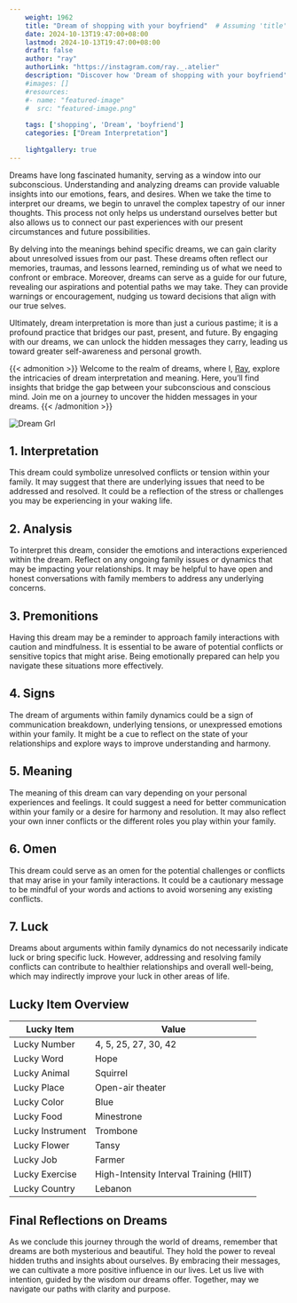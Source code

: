 ```yaml
---
    weight: 1962
    title: "Dream of shopping with your boyfriend"  # Assuming 'title' column exists
    date: 2024-10-13T19:47:00+08:00
    lastmod: 2024-10-13T19:47:00+08:00
    draft: false
    author: "ray"
    authorLink: "https://instagram.com/ray._.atelier"
    description: "Discover how 'Dream of shopping with your boyfriend' can interpret your future and uncover its significant meanings in your life."
    #images: []
    #resources:
    #- name: "featured-image"
    #  src: "featured-image.png"
    
    tags: ['shopping', 'Dream', 'boyfriend']
    categories: ["Dream Interpretation"]
    
    lightgallery: true
---
```

    
Dreams have long fascinated humanity, serving as a window into our subconscious. Understanding and analyzing dreams can provide valuable insights into our emotions, fears, and desires. When we take the time to interpret our dreams, we begin to unravel the complex tapestry of our inner thoughts. This process not only helps us understand ourselves better but also allows us to connect our past experiences with our present circumstances and future possibilities.

By delving into the meanings behind specific dreams, we can gain clarity about unresolved issues from our past. These dreams often reflect our memories, traumas, and lessons learned, reminding us of what we need to confront or embrace. Moreover, dreams can serve as a guide for our future, revealing our aspirations and potential paths we may take. They can provide warnings or encouragement, nudging us toward decisions that align with our true selves.

Ultimately, dream interpretation is more than just a curious pastime; it is a profound practice that bridges our past, present, and future. By engaging with our dreams, we can unlock the hidden messages they carry, leading us toward greater self-awareness and personal growth.

{{< admonition >}}
Welcome to the realm of dreams, where I, [Ray](https://instagram.com/ray._.atelier), explore the intricacies of dream interpretation and meaning. Here, you’ll find insights that bridge the gap between your subconscious and conscious mind. Join me on a journey to uncover the hidden messages in your dreams.
{{< /admonition >}}

![Dream Grl](https://cdn.pixabay.com/photo/2017/11/02/03/35/gothic-2910057_1280.jpg "Dream Grl")

## 1. Interpretation
 This dream could symbolize unresolved conflicts or tension within your family. It may suggest that there are underlying issues that need to be addressed and resolved. It could be a reflection of the stress or challenges you may be experiencing in your waking life.

## 2. Analysis
 To interpret this dream, consider the emotions and interactions experienced within the dream. Reflect on any ongoing family issues or dynamics that may be impacting your relationships. It may be helpful to have open and honest conversations with family members to address any underlying concerns.

## 3. Premonitions
 Having this dream may be a reminder to approach family interactions with caution and mindfulness. It is essential to be aware of potential conflicts or sensitive topics that might arise. Being emotionally prepared can help you navigate these situations more effectively.

## 4. Signs
 The dream of arguments within family dynamics could be a sign of communication breakdown, underlying tensions, or unexpressed emotions within your family. It might be a cue to reflect on the state of your relationships and explore ways to improve understanding and harmony.

## 5. Meaning
 The meaning of this dream can vary depending on your personal experiences and feelings. It could suggest a need for better communication within your family or a desire for harmony and resolution. It may also reflect your own inner conflicts or the different roles you play within your family.

## 6. Omen
 This dream could serve as an omen for the potential challenges or conflicts that may arise in your family interactions. It could be a cautionary message to be mindful of your words and actions to avoid worsening any existing conflicts.

## 7. Luck
 Dreams about arguments within family dynamics do not necessarily indicate luck or bring specific luck. However, addressing and resolving family conflicts can contribute to healthier relationships and overall well-being, which may indirectly improve your luck in other areas of life.

## Lucky Item Overview
| Lucky Item          | Value              |
|---------------|--------------------|
| Lucky Number        | 4, 5, 25, 27, 30, 42  |
| Lucky Word          | Hope |
| Lucky Animal        | Squirrel |
| Lucky Place         | Open-air theater     |
| Lucky Color         | Blue     |
| Lucky Food          | Minestrone      |
| Lucky Instrument    | Trombone |
| Lucky Flower        | Tansy    |
| Lucky Job           | Farmer       |
| Lucky Exercise      | High-Intensity Interval Training (HIIT)  |
| Lucky Country       | Lebanon    |


##  Final Reflections on Dreams

As we conclude this journey through the world of dreams, remember that dreams are both mysterious and beautiful. They hold the power to reveal hidden truths and insights about ourselves. By embracing their messages, we can cultivate a more positive influence in our lives. Let us live with intention, guided by the wisdom our dreams offer. Together, may we navigate our paths with clarity and purpose.
